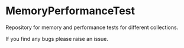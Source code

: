 # MemoryPerformanceTest
Repository for memory and performance tests for different collections.

If you find any bugs please raise an issue.
